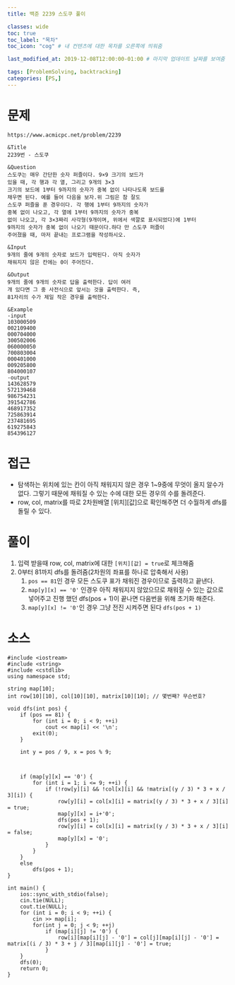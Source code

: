 ```yaml
---
title: 백준 2239 스도쿠 풀이

classes: wide
toc: true
toc_label: "목차"
toc_icon: "cog" # 내 컨텐츠에 대한 목차를 오른쪽에 띄워줌

last_modified_at: 2019-12-08T12:00:00-01:00 # 마지막 업데이트 날짜를 보여줌

tags: [ProblemSolving, backtracking]
categories: [PS,]
---
```


# 문제
```
https://www.acmicpc.net/problem/2239

&Title
2239번 - 스도쿠

&Question
스도쿠는 매우 간단한 숫자 퍼즐이다. 9×9 크기의 보드가 
있을 때, 각 행과 각 열, 그리고 9개의 3×3 
크기의 보드에 1부터 9까지의 숫자가 중복 없이 나타나도록 보드를 
채우면 된다. 예를 들어 다음을 보자.위 그림은 참 잘도 
스도쿠 퍼즐을 푼 경우이다. 각 행에 1부터 9까지의 숫자가 
중복 없이 나오고, 각 열에 1부터 9까지의 숫자가 중복 
없이 나오고, 각 3×3짜리 사각형(9개이며, 위에서 색깔로 표시되었다)에 1부터 
9까지의 숫자가 중복 없이 나오기 때문이다.하다 만 스도쿠 퍼즐이 
주어졌을 때, 마저 끝내는 프로그램을 작성하시오. 

&Input
9개의 줄에 9개의 숫자로 보드가 입력된다. 아직 숫자가 
채워지지 않은 칸에는 0이 주어진다. 

&Output
9개의 줄에 9개의 숫자로 답을 출력한다. 답이 여러 
개 있다면 그 중 사전식으로 앞서는 것을 출력한다. 즉, 
81자리의 수가 제일 작은 경우를 출력한다. 

&Example
-input
103000509
002109400
000704000
300502006
060000050
700803004
000401000
009205800
804000107
-output
143628579
572139468
986754231
391542786
468917352
725863914
237481695
619275843
854396127
```

# 접근
* 탐색하는 위치에 있는 칸이 아직 채워지지 않은 경우 1~9중에 무엇이 올지 알수가 없다. 그렇기 때문에 채워질 수 있는 수에 대한 모든 경우의 수를 돌려준다.
* row, col, matrix를 따로 2차원배열 [위치][값]으로 확인해주면 더 수월하게 dfs를 돌릴 수 있다.

# 풀이
1. 입력 받을때 row, col, matrix에 대한 `[위치][값] = true`로 체크해줌
1. 0부터 81까지 dfs를 돌려줌(2차원의 좌표를 하나로 압축해서 사용)
    1. `pos == 81`인 경우 모든 스도쿠 표가 채워진 경우이므로 출력하고 끝낸다.
    1. `map[y][x] == '0'` 인경우 아직 채워지지 않았으므로 채워질 수 있는 값으로 넣어주고 진행 했던 dfs(pos + 1)이 끝나면 다음번을 위해 초기화 해준다.
    1. `map[y][x] != '0'`인 경우 그냥 전진 시켜주면 된다 `dfs(pos + 1)`


# 소스
```
#include <iostream>
#include <string>
#include <cstdlib>
using namespace std;

string map[10];
int row[10][10], col[10][10], matrix[10][10]; // 몇번째? 무슨번호?

void dfs(int pos) {
	if (pos == 81) {
		for (int i = 0; i < 9; ++i)
			cout << map[i] << '\n';
		exit(0);
	}

	int y = pos / 9, x = pos % 9;

	
		
	if (map[y][x] == '0') {
		for (int i = 1; i <= 9; ++i) {
			if (!row[y][i] && !col[x][i] && !matrix[(y / 3) * 3 + x / 3][i]) {
				row[y][i] = col[x][i] = matrix[(y / 3) * 3 + x / 3][i] = true;
				map[y][x] = i+'0';
				dfs(pos + 1);
				row[y][i] = col[x][i] = matrix[(y / 3) * 3 + x / 3][i] = false;
				map[y][x] = '0';
			}
		}
	}
	else
		dfs(pos + 1);
}

int main() {
	ios::sync_with_stdio(false);
	cin.tie(NULL);
	cout.tie(NULL);
	for (int i = 0; i < 9; ++i) {
		cin >> map[i];
		for(int j = 0; j < 9; ++j)
			if (map[i][j] != '0') {
				row[i][map[i][j] - '0'] = col[j][map[i][j] - '0'] = matrix[(i / 3) * 3 + j / 3][map[i][j] - '0'] = true;
			}
	}
	dfs(0);
	return 0;
}
```